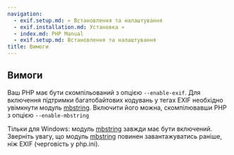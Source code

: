 ```yaml
---
navigation:
  - exif.setup.md: « Встановлення та налаштування
  - exif.installation.md: Установка »
  - index.md: PHP Manual
  - exif.setup.md: Встановлення та налаштування
title: Вимоги
---
```

## Вимоги

Ваш PHP має бути скомпільований з опцією `--enable-exif`. Для включення підтримки багатобайтових кодувань у тегах EXIF ​​необхідно увімкнути модуль [mbstring](ref.mbstring.md). Включити його можна, скомпілювавши PHP з опцією `--enable-mbstring`

Тільки для Windows: модуль [mbstring](ref.mbstring.md) завжди має бути включений. Зверніть увагу, що модуль [mbstring](ref.mbstring.md) повинен завантажуватись раніше, ніж EXIF ​​(черговість у php.ini).
